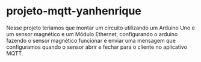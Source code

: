 # projeto-mqtt-yanhenrique

Nesse projeto teriamos que montar um circuito utilizando um Arduino Uno e um sensor magnético e um Módulo Ethernet,
configurando o arduino fazendo o sensor magnético funcionar e enviar uma mensagem que configuramos quando o sensor abrir e fechar para o cliente no aplicativo MQTT.
